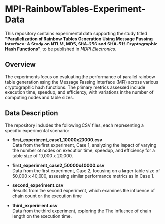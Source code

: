 # MPI-RainbowTables-Experiment-Data

This repository contains experimental data supporting the study titled **"Parallelization of Rainbow Tables Generation Using Message Passing Interface: A Study on NTLM, MD5, SHA-256 and SHA-512 Cryptographic Hash Functions"**, to be published in *MDPI Electronics*.

## Overview

The experiments focus on evaluating the performance of parallel rainbow table generation using the Message Passing Interface (MPI) across various cryptographic hash functions. The primary metrics assessed include execution time, speedup, and efficiency, with variations in the number of computing nodes and table sizes.

## Data Description

The repository includes the following CSV files, each representing a specific experimental scenario:

- **first_experiment_case1_10000x20000.csv**  
  Data from the first experiment, Case 1, analyzing the impact of varying the number of nodes on execution time, speedup, and efficiency for a table size of 10,000 x 20,000.

- **first_experiment_case2_50000x40000.csv**  
  Data from the first experiment, Case 2, focusing on a larger table size of 50,000 x 40,000, assessing similar performance metrics as in Case 1.

- **second_experiment.csv**  
  Results from the second experiment, which examines the influence of chain count on the execution time.

- **third_experiment.csv**  
  Data from the third experiment, exploring the The influence of chain length on the execution time.
